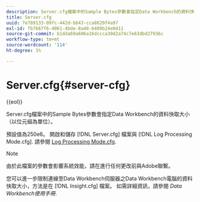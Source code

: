 ```yaml
---
description: Server.cfg檔案中的Sample Bytes參數會指定Data Workbench的資料快取大小（以位元組為單位）。
title: Server.cfg
uuid: 7e789133-09fc-442d-b643-cca8620f4a97
exl-id: fb7667f6-4061-4bde-8a48-6489b24e0411
source-git-commit: b1dda69a606a16dccca30d2a74c7e63dbd27936c
workflow-type: tm+mt
source-wordcount: '114'
ht-degree: 1%

---
```


# Server.cfg{#server-cfg}

{{eol}}

Server.cfg檔案中的Sample Bytes參數會指定Data Workbench的資料快取大小（以位元組為單位）。

預設值為250e6。 開啟和儲存 [!DNL Server.cfg] 檔案與 [!DNL Log Processing Mode.cfg]. 請參閱 [Log Processing Mode.cfg](../../../home/c-dataset-const-proc/c-add-config-files/t-log-proc-mode.md#task-e530907cb34f488182afe625e6d9e44a).

>[!NOTE]
>
>由於此檔案的參數會影響系統效能，請在進行任何更改前與Adobe聯繫。

您可以進一步限制連線至Data Workbench伺服器之Data Workbench電腦的資料快取大小，方法是在 [!DNL Insight.cfg] 檔案。 如需詳細資訊，請參閱 *Data Workbench使用手冊*.
